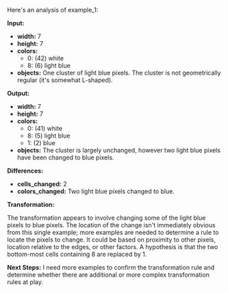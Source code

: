 Here's an analysis of example_1:

**Input:**

*   **width:** 7
*   **height:** 7
*   **colors:**
    *   0: (42) white
    *   8: (6) light blue
*   **objects:** One cluster of light blue pixels.  The cluster is not geometrically regular (it's somewhat L-shaped).


**Output:**

*   **width:** 7
*   **height:** 7
*   **colors:**
    *   0: (41) white
    *   8: (5) light blue
    *   1: (2) blue
*   **objects:** The cluster is largely unchanged, however two light blue pixels have been changed to blue pixels.


**Differences:**

*   **cells_changed:** 2
*   **colors_changed:** Two light blue pixels changed to blue.


**Transformation:**

The transformation appears to involve changing some of the light blue pixels to blue pixels.  The location of the change isn't immediately obvious from this single example; more examples are needed to determine a rule to locate the pixels to change.  It could be based on proximity to other pixels, location relative to the edges, or other factors.  A hypothesis is that the two bottom-most cells containing 8 are replaced by 1.


**Next Steps:**  I need more examples to confirm the transformation rule and determine whether there are additional or more complex transformation rules at play.


